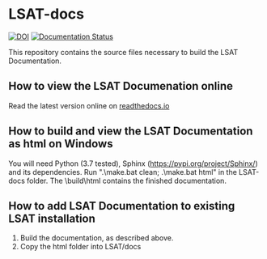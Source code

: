 LSAT-docs
=========

[![DOI](https://zenodo.org/badge/386275172.svg)](https://zenodo.org/badge/latestdoi/386275172)
[![Documentation Status](https://readthedocs.org/projects/lsat-documentation/badge/?version=latest)](https://lsat-documentation.readthedocs.io/en/latest/?badge=latest)

This repository contains the source files necessary to build the LSAT Documentation.


## How to view the LSAT Documenation online

Read the latest version online on [readthedocs.io](https://lsat-documentation.readthedocs.io/en/latest/)

## How to build and view the LSAT Documentation as html on Windows

You will need Python (3.7 tested), Sphinx (https://pypi.org/project/Sphinx/) and its dependencies.
Run ".\make.bat clean; .\make.bat html" in the LSAT-docs folder.
The \build\html contains the finished documentation.

## How to add LSAT Documentation to existing LSAT installation

1. Build the documentation, as described above.
2. Copy the html folder into LSAT/docs
